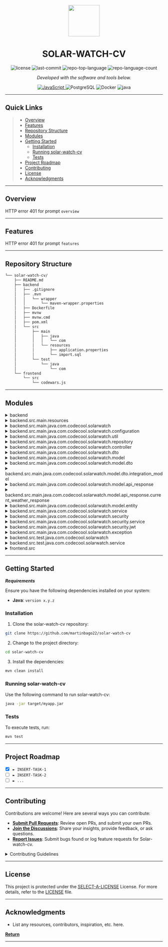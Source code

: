 <p align="center">
  <img src="https://cdn-icons-png.flaticon.com/512/6295/6295417.png" width="100" />
</p>
<p align="center">
    <h1 align="center">SOLAR-WATCH-CV</h1>
</p>
<p align="center">
	<img src="https://img.shields.io/github/license/martinbago22/solar-watch-cv?style=flat&color=0080ff" alt="license">
	<img src="https://img.shields.io/github/last-commit/martinbago22/solar-watch-cv?style=flat&logo=git&logoColor=white&color=0080ff" alt="last-commit">
	<img src="https://img.shields.io/github/languages/top/martinbago22/solar-watch-cv?style=flat&color=0080ff" alt="repo-top-language">
	<img src="https://img.shields.io/github/languages/count/martinbago22/solar-watch-cv?style=flat&color=0080ff" alt="repo-language-count">
<p>
<p align="center">
		<em>Developed with the software and tools below.</em>
</p>
<p align="center">
	<a href="https://www.java.com/en/"> <img src="https://img.shields.io/badge/JavaScript-F7DF1E.svg?style=flat&logo=JavaScript&logoColor=black" alt="JavaScript" /> </a>
	<img src="https://img.shields.io/badge/PostgreSQL-4169E1.svg?style=flat&logo=PostgreSQL&logoColor=white" alt="PostgreSQL">
	<img src="https://img.shields.io/badge/Docker-2496ED.svg?style=flat&logo=Docker&logoColor=white" alt="Docker">
	<img src="https://img.shields.io/badge/java-%23ED8B00.svg?style=flat&logo=openjdk&logoColor=white" alt="java">
</p>
<hr>

##  Quick Links

> - [ Overview](#-overview)
> - [ Features](#-features)
> - [ Repository Structure](#-repository-structure)
> - [ Modules](#-modules)
> - [ Getting Started](#-getting-started)
>   - [ Installation](#-installation)
>   - [ Running solar-watch-cv](#-running-solar-watch-cv)
>   - [ Tests](#-tests)
> - [ Project Roadmap](#-project-roadmap)
> - [ Contributing](#-contributing)
> - [ License](#-license)
> - [ Acknowledgments](#-acknowledgments)

---

##  Overview

HTTP error 401 for prompt `overview`

---

##  Features

HTTP error 401 for prompt `features`

---

##  Repository Structure

```sh
└── solar-watch-cv/
    ├── README.md
    ├── backend
    │   ├── .gitignore
    │   ├── .mvn
    │   │   └── wrapper
    │   │       └── maven-wrapper.properties
    │   ├── Dockerfile
    │   ├── mvnw
    │   ├── mvnw.cmd
    │   ├── pom.xml
    │   └── src
    │       ├── main
    │       │   ├── java
    │       │   │   └── com
    │       │   └── resources
    │       │       ├── application.properties
    │       │       └── import.sql
    │       └── test
    │           └── java
    │               └── com
    └── frontend
        └── src
            └── codewars.js
```

---

##  Modules

<details closed><summary>backend</summary>

| File                                                                                        | Summary                                        |
| ---                                                                                         | ---                                            |
| [Dockerfile](https://github.com/martinbago22/solar-watch-cv/blob/master/backend/Dockerfile) | HTTP error 401 for prompt `backend/Dockerfile` |
| [mvnw.cmd](https://github.com/martinbago22/solar-watch-cv/blob/master/backend/mvnw.cmd)     | HTTP error 401 for prompt `backend/mvnw.cmd`   |
| [pom.xml](https://github.com/martinbago22/solar-watch-cv/blob/master/backend/pom.xml)       | HTTP error 401 for prompt `backend/pom.xml`    |
| [mvnw](https://github.com/martinbago22/solar-watch-cv/blob/master/backend/mvnw)             | HTTP error 401 for prompt `backend/mvnw`       |

</details>

<details closed><summary>backend.src.main.resources</summary>

| File                                                                                                           | Summary                                                           |
| ---                                                                                                            | ---                                                               |
| [import.sql](https://github.com/martinbago22/solar-watch-cv/blob/master/backend/src/main/resources/import.sql) | HTTP error 401 for prompt `backend/src/main/resources/import.sql` |

</details>

<details closed><summary>backend.src.main.java.com.codecool.solarwatch</summary>

| File                                                                                                                                                              | Summary                                                                                              |
| ---                                                                                                                                                               | ---                                                                                                  |
| [SolarWatchApplication.java](https://github.com/martinbago22/solar-watch-cv/blob/master/backend/src/main/java/com/codecool/solarwatch/SolarWatchApplication.java) | HTTP error 401 for prompt `backend/src/main/java/com/codecool/solarwatch/SolarWatchApplication.java` |

</details>

<details closed><summary>backend.src.main.java.com.codecool.solarwatch.configuration</summary>

| File                                                                                                                                                                              | Summary                                                                                                             |
| ---                                                                                                                                                                               | ---                                                                                                                 |
| [WebClientConfiguration.java](https://github.com/martinbago22/solar-watch-cv/blob/master/backend/src/main/java/com/codecool/solarwatch/configuration/WebClientConfiguration.java) | HTTP error 401 for prompt `backend/src/main/java/com/codecool/solarwatch/configuration/WebClientConfiguration.java` |
| [DataBaseInitializer.java](https://github.com/martinbago22/solar-watch-cv/blob/master/backend/src/main/java/com/codecool/solarwatch/configuration/DataBaseInitializer.java)       | HTTP error 401 for prompt `backend/src/main/java/com/codecool/solarwatch/configuration/DataBaseInitializer.java`    |

</details>

<details closed><summary>backend.src.main.java.com.codecool.solarwatch.util</summary>

| File                                                                                                                                       | Summary                                                                                     |
| ---                                                                                                                                        | ---                                                                                         |
| [Utility.java](https://github.com/martinbago22/solar-watch-cv/blob/master/backend/src/main/java/com/codecool/solarwatch/util/Utility.java) | HTTP error 401 for prompt `backend/src/main/java/com/codecool/solarwatch/util/Utility.java` |

</details>

<details closed><summary>backend.src.main.java.com.codecool.solarwatch.repository</summary>

| File                                                                                                                                                                             | Summary                                                                                                           |
| ---                                                                                                                                                                              | ---                                                                                                               |
| [RoleRepository.java](https://github.com/martinbago22/solar-watch-cv/blob/master/backend/src/main/java/com/codecool/solarwatch/repository/RoleRepository.java)                   | HTTP error 401 for prompt `backend/src/main/java/com/codecool/solarwatch/repository/RoleRepository.java`          |
| [SunriseSunsetRepository.java](https://github.com/martinbago22/solar-watch-cv/blob/master/backend/src/main/java/com/codecool/solarwatch/repository/SunriseSunsetRepository.java) | HTTP error 401 for prompt `backend/src/main/java/com/codecool/solarwatch/repository/SunriseSunsetRepository.java` |
| [UserRepository.java](https://github.com/martinbago22/solar-watch-cv/blob/master/backend/src/main/java/com/codecool/solarwatch/repository/UserRepository.java)                   | HTTP error 401 for prompt `backend/src/main/java/com/codecool/solarwatch/repository/UserRepository.java`          |
| [CityRepository.java](https://github.com/martinbago22/solar-watch-cv/blob/master/backend/src/main/java/com/codecool/solarwatch/repository/CityRepository.java)                   | HTTP error 401 for prompt `backend/src/main/java/com/codecool/solarwatch/repository/CityRepository.java`          |

</details>

<details closed><summary>backend.src.main.java.com.codecool.solarwatch.controller</summary>

| File                                                                                                                                                             | Summary                                                                                                   |
| ---                                                                                                                                                              | ---                                                                                                       |
| [AdminController.java](https://github.com/martinbago22/solar-watch-cv/blob/master/backend/src/main/java/com/codecool/solarwatch/controller/AdminController.java) | HTTP error 401 for prompt `backend/src/main/java/com/codecool/solarwatch/controller/AdminController.java` |
| [SunController.java](https://github.com/martinbago22/solar-watch-cv/blob/master/backend/src/main/java/com/codecool/solarwatch/controller/SunController.java)     | HTTP error 401 for prompt `backend/src/main/java/com/codecool/solarwatch/controller/SunController.java`   |
| [UserController.java](https://github.com/martinbago22/solar-watch-cv/blob/master/backend/src/main/java/com/codecool/solarwatch/controller/UserController.java)   | HTTP error 401 for prompt `backend/src/main/java/com/codecool/solarwatch/controller/UserController.java`  |

</details>

<details closed><summary>backend.src.main.java.com.codecool.solarwatch.dto</summary>

| File                                                                                                                                                        | Summary                                                                                             |
| ---                                                                                                                                                         | ---                                                                                                 |
| [SunriseSunsetDTO.java](https://github.com/martinbago22/solar-watch-cv/blob/master/backend/src/main/java/com/codecool/solarwatch/dto/SunriseSunsetDTO.java) | HTTP error 401 for prompt `backend/src/main/java/com/codecool/solarwatch/dto/SunriseSunsetDTO.java` |

</details>

<details closed><summary>backend.src.main.java.com.codecool.solarwatch.model</summary>

| File                                                                                                                                                              | Summary                                                                                                 |
| ---                                                                                                                                                               | ---                                                                                                     |
| [Coordinates.java](https://github.com/martinbago22/solar-watch-cv/blob/master/backend/src/main/java/com/codecool/solarwatch/model/Coordinates.java)               | HTTP error 401 for prompt `backend/src/main/java/com/codecool/solarwatch/model/Coordinates.java`        |
| [WeatherReport.java](https://github.com/martinbago22/solar-watch-cv/blob/master/backend/src/main/java/com/codecool/solarwatch/model/WeatherReport.java)           | HTTP error 401 for prompt `backend/src/main/java/com/codecool/solarwatch/model/WeatherReport.java`      |
| [SolarResultDetails.java](https://github.com/martinbago22/solar-watch-cv/blob/master/backend/src/main/java/com/codecool/solarwatch/model/SolarResultDetails.java) | HTTP error 401 for prompt `backend/src/main/java/com/codecool/solarwatch/model/SolarResultDetails.java` |

</details>

<details closed><summary>backend.src.main.java.com.codecool.solarwatch.model.dto</summary>

| File                                                                                                                                                                        | Summary                                                                                                        |
| ---                                                                                                                                                                         | ---                                                                                                            |
| [CurrentWeatherInfoDTO.java](https://github.com/martinbago22/solar-watch-cv/blob/master/backend/src/main/java/com/codecool/solarwatch/model/dto/CurrentWeatherInfoDTO.java) | HTTP error 401 for prompt `backend/src/main/java/com/codecool/solarwatch/model/dto/CurrentWeatherInfoDTO.java` |
| [SunriseSunsetDTO.java](https://github.com/martinbago22/solar-watch-cv/blob/master/backend/src/main/java/com/codecool/solarwatch/model/dto/SunriseSunsetDTO.java)           | HTTP error 401 for prompt `backend/src/main/java/com/codecool/solarwatch/model/dto/SunriseSunsetDTO.java`      |
| [UsernamePasswordDTO.java](https://github.com/martinbago22/solar-watch-cv/blob/master/backend/src/main/java/com/codecool/solarwatch/model/dto/UsernamePasswordDTO.java)     | HTTP error 401 for prompt `backend/src/main/java/com/codecool/solarwatch/model/dto/UsernamePasswordDTO.java`   |

</details>

<details closed><summary>backend.src.main.java.com.codecool.solarwatch.model.dto.integration_model</summary>

| File                                                                                                                                                                                    | Summary                                                                                                                       |
| ---                                                                                                                                                                                     | ---                                                                                                                           |
| [SunInfoResponseDTO.java](https://github.com/martinbago22/solar-watch-cv/blob/master/backend/src/main/java/com/codecool/solarwatch/model/dto/integration_model/SunInfoResponseDTO.java) | HTTP error 401 for prompt `backend/src/main/java/com/codecool/solarwatch/model/dto/integration_model/SunInfoResponseDTO.java` |

</details>

<details closed><summary>backend.src.main.java.com.codecool.solarwatch.model.api_response</summary>

| File                                                                                                                                                                           | Summary                                                                                                              |
| ---                                                                                                                                                                            | ---                                                                                                                  |
| [Coordinates.java](https://github.com/martinbago22/solar-watch-cv/blob/master/backend/src/main/java/com/codecool/solarwatch/model/api_response/Coordinates.java)               | HTTP error 401 for prompt `backend/src/main/java/com/codecool/solarwatch/model/api_response/Coordinates.java`        |
| [WeatherReport.java](https://github.com/martinbago22/solar-watch-cv/blob/master/backend/src/main/java/com/codecool/solarwatch/model/api_response/WeatherReport.java)           | HTTP error 401 for prompt `backend/src/main/java/com/codecool/solarwatch/model/api_response/WeatherReport.java`      |
| [SolarResultDetails.java](https://github.com/martinbago22/solar-watch-cv/blob/master/backend/src/main/java/com/codecool/solarwatch/model/api_response/SolarResultDetails.java) | HTTP error 401 for prompt `backend/src/main/java/com/codecool/solarwatch/model/api_response/SolarResultDetails.java` |

</details>

<details closed><summary>backend.src.main.java.com.codecool.solarwatch.model.api_response.current_weather_response</summary>

| File                                                                                                                                                                                                            | Summary                                                                                                                                           |
| ---                                                                                                                                                                                                             | ---                                                                                                                                               |
| [WindInfo.java](https://github.com/martinbago22/solar-watch-cv/blob/master/backend/src/main/java/com/codecool/solarwatch/model/api_response/current_weather_response/WindInfo.java)                             | HTTP error 401 for prompt `backend/src/main/java/com/codecool/solarwatch/model/api_response/current_weather_response/WindInfo.java`               |
| [MainWeatherInfo.java](https://github.com/martinbago22/solar-watch-cv/blob/master/backend/src/main/java/com/codecool/solarwatch/model/api_response/current_weather_response/MainWeatherInfo.java)               | HTTP error 401 for prompt `backend/src/main/java/com/codecool/solarwatch/model/api_response/current_weather_response/MainWeatherInfo.java`        |
| [CurrentWeatherInfo.java](https://github.com/martinbago22/solar-watch-cv/blob/master/backend/src/main/java/com/codecool/solarwatch/model/api_response/current_weather_response/CurrentWeatherInfo.java)         | HTTP error 401 for prompt `backend/src/main/java/com/codecool/solarwatch/model/api_response/current_weather_response/CurrentWeatherInfo.java`     |
| [CurrentWeatherResponse.java](https://github.com/martinbago22/solar-watch-cv/blob/master/backend/src/main/java/com/codecool/solarwatch/model/api_response/current_weather_response/CurrentWeatherResponse.java) | HTTP error 401 for prompt `backend/src/main/java/com/codecool/solarwatch/model/api_response/current_weather_response/CurrentWeatherResponse.java` |

</details>

<details closed><summary>backend.src.main.java.com.codecool.solarwatch.model.entity</summary>

| File                                                                                                                                                           | Summary                                                                                                   |
| ---                                                                                                                                                            | ---                                                                                                       |
| [SunriseSunset.java](https://github.com/martinbago22/solar-watch-cv/blob/master/backend/src/main/java/com/codecool/solarwatch/model/entity/SunriseSunset.java) | HTTP error 401 for prompt `backend/src/main/java/com/codecool/solarwatch/model/entity/SunriseSunset.java` |
| [UserEntity.java](https://github.com/martinbago22/solar-watch-cv/blob/master/backend/src/main/java/com/codecool/solarwatch/model/entity/UserEntity.java)       | HTTP error 401 for prompt `backend/src/main/java/com/codecool/solarwatch/model/entity/UserEntity.java`    |
| [Role.java](https://github.com/martinbago22/solar-watch-cv/blob/master/backend/src/main/java/com/codecool/solarwatch/model/entity/Role.java)                   | HTTP error 401 for prompt `backend/src/main/java/com/codecool/solarwatch/model/entity/Role.java`          |
| [City.java](https://github.com/martinbago22/solar-watch-cv/blob/master/backend/src/main/java/com/codecool/solarwatch/model/entity/City.java)                   | HTTP error 401 for prompt `backend/src/main/java/com/codecool/solarwatch/model/entity/City.java`          |
| [RoleEntity.java](https://github.com/martinbago22/solar-watch-cv/blob/master/backend/src/main/java/com/codecool/solarwatch/model/entity/RoleEntity.java)       | HTTP error 401 for prompt `backend/src/main/java/com/codecool/solarwatch/model/entity/RoleEntity.java`    |

</details>

<details closed><summary>backend.src.main.java.com.codecool.solarwatch.service</summary>

| File                                                                                                                                                                      | Summary                                                                                                      |
| ---                                                                                                                                                                       | ---                                                                                                          |
| [OpenWeatherService.java](https://github.com/martinbago22/solar-watch-cv/blob/master/backend/src/main/java/com/codecool/solarwatch/service/OpenWeatherService.java)       | HTTP error 401 for prompt `backend/src/main/java/com/codecool/solarwatch/service/OpenWeatherService.java`    |
| [CoordinateFetcher.java](https://github.com/martinbago22/solar-watch-cv/blob/master/backend/src/main/java/com/codecool/solarwatch/service/CoordinateFetcher.java)         | HTTP error 401 for prompt `backend/src/main/java/com/codecool/solarwatch/service/CoordinateFetcher.java`     |
| [UserService.java](https://github.com/martinbago22/solar-watch-cv/blob/master/backend/src/main/java/com/codecool/solarwatch/service/UserService.java)                     | HTTP error 401 for prompt `backend/src/main/java/com/codecool/solarwatch/service/UserService.java`           |
| [GeoCodeService.java](https://github.com/martinbago22/solar-watch-cv/blob/master/backend/src/main/java/com/codecool/solarwatch/service/GeoCodeService.java)               | HTTP error 401 for prompt `backend/src/main/java/com/codecool/solarwatch/service/GeoCodeService.java`        |
| [CurrentWeatherFetcher.java](https://github.com/martinbago22/solar-watch-cv/blob/master/backend/src/main/java/com/codecool/solarwatch/service/CurrentWeatherFetcher.java) | HTTP error 401 for prompt `backend/src/main/java/com/codecool/solarwatch/service/CurrentWeatherFetcher.java` |

</details>

<details closed><summary>backend.src.main.java.com.codecool.solarwatch.security</summary>

| File                                                                                                                                                               | Summary                                                                                                   |
| ---                                                                                                                                                                | ---                                                                                                       |
| [WebSecurityConfig.java](https://github.com/martinbago22/solar-watch-cv/blob/master/backend/src/main/java/com/codecool/solarwatch/security/WebSecurityConfig.java) | HTTP error 401 for prompt `backend/src/main/java/com/codecool/solarwatch/security/WebSecurityConfig.java` |

</details>

<details closed><summary>backend.src.main.java.com.codecool.solarwatch.security.service</summary>

| File                                                                                                                                                                                 | Summary                                                                                                                |
| ---                                                                                                                                                                                  | ---                                                                                                                    |
| [UserDetailsServiceImpl.java](https://github.com/martinbago22/solar-watch-cv/blob/master/backend/src/main/java/com/codecool/solarwatch/security/service/UserDetailsServiceImpl.java) | HTTP error 401 for prompt `backend/src/main/java/com/codecool/solarwatch/security/service/UserDetailsServiceImpl.java` |

</details>

<details closed><summary>backend.src.main.java.com.codecool.solarwatch.security.jwt</summary>

| File                                                                                                                                                                   | Summary                                                                                                       |
| ---                                                                                                                                                                    | ---                                                                                                           |
| [AuthTokenFilter.java](https://github.com/martinbago22/solar-watch-cv/blob/master/backend/src/main/java/com/codecool/solarwatch/security/jwt/AuthTokenFilter.java)     | HTTP error 401 for prompt `backend/src/main/java/com/codecool/solarwatch/security/jwt/AuthTokenFilter.java`   |
| [AuthEntryPointJwt.java](https://github.com/martinbago22/solar-watch-cv/blob/master/backend/src/main/java/com/codecool/solarwatch/security/jwt/AuthEntryPointJwt.java) | HTTP error 401 for prompt `backend/src/main/java/com/codecool/solarwatch/security/jwt/AuthEntryPointJwt.java` |
| [JwtUtils.java](https://github.com/martinbago22/solar-watch-cv/blob/master/backend/src/main/java/com/codecool/solarwatch/security/jwt/JwtUtils.java)                   | HTTP error 401 for prompt `backend/src/main/java/com/codecool/solarwatch/security/jwt/JwtUtils.java`          |

</details>

<details closed><summary>backend.src.main.java.com.codecool.solarwatch.exception</summary>

| File                                                                                                                                                                                            | Summary                                                                                                                  |
| ---                                                                                                                                                                                             | ---                                                                                                                      |
| [InvalidDateException.java](https://github.com/martinbago22/solar-watch-cv/blob/master/backend/src/main/java/com/codecool/solarwatch/exception/InvalidDateException.java)                       | HTTP error 401 for prompt `backend/src/main/java/com/codecool/solarwatch/exception/InvalidDateException.java`            |
| [NotSupportedCityException.java](https://github.com/martinbago22/solar-watch-cv/blob/master/backend/src/main/java/com/codecool/solarwatch/exception/NotSupportedCityException.java)             | HTTP error 401 for prompt `backend/src/main/java/com/codecool/solarwatch/exception/NotSupportedCityException.java`       |
| [SunriseSunsetNotFoundException.java](https://github.com/martinbago22/solar-watch-cv/blob/master/backend/src/main/java/com/codecool/solarwatch/exception/SunriseSunsetNotFoundException.java)   | HTTP error 401 for prompt `backend/src/main/java/com/codecool/solarwatch/exception/SunriseSunsetNotFoundException.java`  |
| [WeatherForecastControllerAdvice.java](https://github.com/martinbago22/solar-watch-cv/blob/master/backend/src/main/java/com/codecool/solarwatch/exception/WeatherForecastControllerAdvice.java) | HTTP error 401 for prompt `backend/src/main/java/com/codecool/solarwatch/exception/WeatherForecastControllerAdvice.java` |
| [InvalidCityException.java](https://github.com/martinbago22/solar-watch-cv/blob/master/backend/src/main/java/com/codecool/solarwatch/exception/InvalidCityException.java)                       | HTTP error 401 for prompt `backend/src/main/java/com/codecool/solarwatch/exception/InvalidCityException.java`            |

</details>

<details closed><summary>backend.src.test.java.com.codecool.solarwatch</summary>

| File                                                                                                                                                                  | Summary                                                                                                |
| ---                                                                                                                                                                   | ---                                                                                                    |
| [MockMvcIT.java](https://github.com/martinbago22/solar-watch-cv/blob/master/backend/src/test/java/com/codecool/solarwatch/MockMvcIT.java)                             | HTTP error 401 for prompt `backend/src/test/java/com/codecool/solarwatch/MockMvcIT.java`               |
| [SolarWatchApplicationIT.java](https://github.com/martinbago22/solar-watch-cv/blob/master/backend/src/test/java/com/codecool/solarwatch/SolarWatchApplicationIT.java) | HTTP error 401 for prompt `backend/src/test/java/com/codecool/solarwatch/SolarWatchApplicationIT.java` |

</details>

<details closed><summary>backend.src.test.java.com.codecool.solarwatch.service</summary>

| File                                                                                                                                                                | Summary                                                                                                   |
| ---                                                                                                                                                                 | ---                                                                                                       |
| [GeoCodeServiceTest.java](https://github.com/martinbago22/solar-watch-cv/blob/master/backend/src/test/java/com/codecool/solarwatch/service/GeoCodeServiceTest.java) | HTTP error 401 for prompt `backend/src/test/java/com/codecool/solarwatch/service/GeoCodeServiceTest.java` |

</details>

<details closed><summary>frontend.src</summary>

| File                                                                                               | Summary                                              |
| ---                                                                                                | ---                                                  |
| [codewars.js](https://github.com/martinbago22/solar-watch-cv/blob/master/frontend/src/codewars.js) | HTTP error 401 for prompt `frontend/src/codewars.js` |

</details>

---

##  Getting Started

***Requirements***

Ensure you have the following dependencies installed on your system:

* **Java**: `version x.y.z`

###  Installation

1. Clone the solar-watch-cv repository:

```sh
git clone https://github.com/martinbago22/solar-watch-cv
```

2. Change to the project directory:

```sh
cd solar-watch-cv
```

3. Install the dependencies:

```sh
mvn clean install
```

###  Running solar-watch-cv

Use the following command to run solar-watch-cv:

```sh
java -jar target/myapp.jar
```

###  Tests

To execute tests, run:

```sh
mvn test
```

---

##  Project Roadmap

- [X] `► INSERT-TASK-1`
- [ ] `► INSERT-TASK-2`
- [ ] `► ...`

---

##  Contributing

Contributions are welcome! Here are several ways you can contribute:

- **[Submit Pull Requests](https://github.com/martinbago22/solar-watch-cv/blob/main/CONTRIBUTING.md)**: Review open PRs, and submit your own PRs.
- **[Join the Discussions](https://github.com/martinbago22/solar-watch-cv/discussions)**: Share your insights, provide feedback, or ask questions.
- **[Report Issues](https://github.com/martinbago22/solar-watch-cv/issues)**: Submit bugs found or log feature requests for Solar-watch-cv.

<details closed>
    <summary>Contributing Guidelines</summary>

1. **Fork the Repository**: Start by forking the project repository to your GitHub account.
2. **Clone Locally**: Clone the forked repository to your local machine using a Git client.
   ```sh
   git clone https://github.com/martinbago22/solar-watch-cv
   ```
3. **Create a New Branch**: Always work on a new branch, giving it a descriptive name.
   ```sh
   git checkout -b new-feature-x
   ```
4. **Make Your Changes**: Develop and test your changes locally.
5. **Commit Your Changes**: Commit with a clear message describing your updates.
   ```sh
   git commit -m 'Implemented new feature x.'
   ```
6. **Push to GitHub**: Push the changes to your forked repository.
   ```sh
   git push origin new-feature-x
   ```
7. **Submit a Pull Request**: Create a PR against the original project repository. Clearly describe the changes and their motivations.

Once your PR is reviewed and approved, it will be merged into the main branch.

</details>

---

##  License

This project is protected under the [SELECT-A-LICENSE](https://choosealicense.com/licenses) License. For more details, refer to the [LICENSE](https://choosealicense.com/licenses/) file.

---

##  Acknowledgments

- List any resources, contributors, inspiration, etc. here.

[**Return**](#-quick-links)

---
